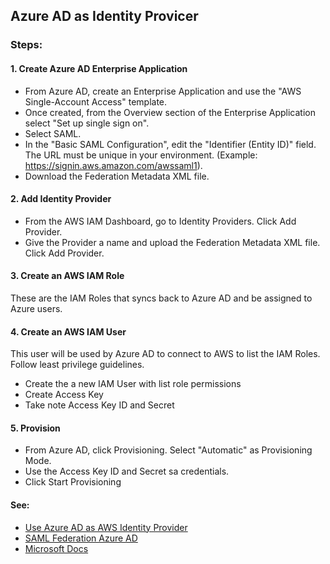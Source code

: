 ## Azure AD as Identity Provicer

### Steps:
#### 1. Create Azure AD Enterprise Application
  * From Azure AD, create an Enterprise Application and use the "AWS Single-Account Access" template.
  * Once created, from the Overview section of the Enterprise Application select "Set up single sign on".
  * Select SAML.
  * In the "Basic SAML Configuration", edit the "Identifier (Entity ID)" field. The URL must be unique in your environment. (Example: https://signin.aws.amazon.com/awssaml1).
  * Download the Federation Metadata XML file.

#### 2. Add Identity Provider
  * From the AWS IAM Dashboard, go to Identity Providers. Click Add Provider.
  * Give the Provider a name and upload the Federation Metadata XML file. Click Add Provider.

#### 3. Create an AWS IAM Role
These are the IAM Roles that syncs back to Azure AD and be assigned to Azure users.

#### 4. Create an AWS IAM User
This user will be used by Azure AD to connect to AWS to list the IAM Roles. Follow least privilege guidelines.
  * Create the a new IAM User with list role permissions
  * Create Access Key
  * Take note Access Key ID and Secret

#### 5. Provision
  * From Azure AD, click Provisioning. Select "Automatic" as Provisioning Mode.
  * Use the Access Key ID and Secret sa credentials.
  * Click Start Provisioning


#### See:
* [Use Azure AD as AWS Identity Provider](https://www.youtube.com/watch?v=ebmvM22KFHk)
* [SAML Federation Azure AD](https://aws.amazon.com/blogs/security/how-to-automate-saml-federation-to-multiple-aws-accounts-from-microsoft-azure-active-directory/)
* [Microsoft Docs](https://docs.microsoft.com/en-us/azure/active-directory/saas-apps/amazon-web-service-tutorial)
